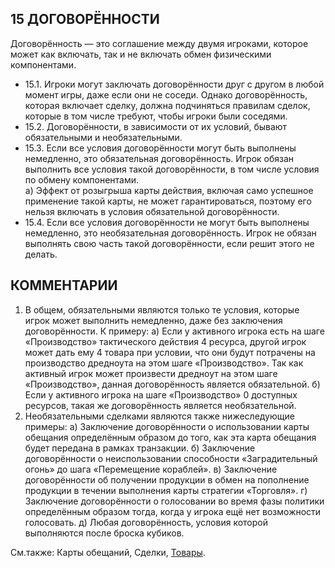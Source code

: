 15 ДОГОВОРЁННОСТИ
---

Договорённость — это соглашение между двумя игроками, которое может как включать, так и не включать обмен физическими компонентами.
* 15.1. Игроки могут заключать договорённости друг с другом в любой момент игры, даже если они не соседи. Однако договорённость, которая включает сделку, должна подчиняться правилам сделок, которые в том числе требуют, чтобы игроки были соседями.
* 15.2. Договорённости, в зависимости от их условий, бывают обязательными и необязательными.
* 15.3. Если все условия договорённости могут быть выполнены немедленно, это обязательная договорённость. Игрок обязан выполнить все условия такой договорённости, в том числе условия по обмену компонентами.  
  а) Эффект от розыгрыша карты действия, включая само успешное применение такой карты, не может гарантироваться, поэтому его нельзя включать в условия обязательной договорённости.
* 15.4. Если все условия договорённости не могут быть выполнены немедленно, это необязательная договорённость. Игрок не обязан выполнять свою часть такой договорённости, если решит этого не делать.

КОММЕНТАРИИ
---
1) В общем, обязательными являются только те условия, которые игрок может выполнить немедленно, даже без заключения договорённости. К примеру:
  а) Если у активного игрока есть на шаге «Производство» тактического действия 4 ресурса, другой игрок может дать ему 4 товара при условии, что они будут потрачены на производство дредноута на этом шаге «Производство». Так как активный игрок может произвести дредноут на этом шаге «Производство», данная договорённость является обязательной.
  б) Если у активного игрока на шаге «Производство» 0 доступных ресурсов, такая же договорённость является необязательной.
2) Необязательными сделками являются также нижеследующие примеры:
  а) Заключение договорённости о использовании карты обещания определённым образом до того, как эта карта обещания будет передана в рамках транзакции.
  б) Заключение договорённости о неиспользовании способности «Заградительный огонь» до шага «Перемещение кораблей».
  в) Заключение договорённости об получении продукции в обмен на пополнение продукции в течении выполнения карты стратегии «Торговля».
  г) Заключение договорённости о голосовании во время фазы политики определённым образом тогда, когда у игрока ещё нет возможности голосовать.
  д) Любая договорённость, условия которой выполняются после броска кубиков.


См.также: Карты обещаний, Сделки, [Товары](trade_goods.md).

